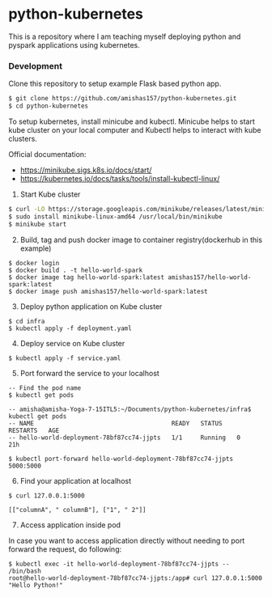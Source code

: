 # python-kubernetes

This is a repository where I am teaching myself deploying python and pyspark applications using kubernetes.

### Development

Clone this repository to setup example Flask based python app.

```sh
$ git clone https://github.com/amishas157/python-kubernetes.git
$ cd python-kubernetes
```

To setup kubernetes, install minicube and kubectl. Minicube helps to start kube cluster on your local computer and Kubectl helps to interact with kube clusters.


Official documentation: 
- https://minikube.sigs.k8s.io/docs/start/
- https://kubernetes.io/docs/tasks/tools/install-kubectl-linux/

1. Start Kube cluster
```sh
$ curl -LO https://storage.googleapis.com/minikube/releases/latest/minikube-linux-amd64
$ sudo install minikube-linux-amd64 /usr/local/bin/minikube
$ minikube start
```

2. Build, tag and push docker image to container registry(dockerhub in this example)

```
$ docker login
$ docker build . -t hello-world-spark
$ docker image tag hello-world-spark:latest amishas157/hello-world-spark:latest
$ docker image push amishas157/hello-world-spark:latest
```

3. Deploy python application on Kube cluster

```
$ cd infra
$ kubectl apply -f deployment.yaml
```

4. Deploy service on Kube cluster

```
$ kubectl apply -f service.yaml
```

5. Port forward the service to your localhost

```
-- Find the pod name
$ kubectl get pods

-- amisha@amisha-Yoga-7-15ITL5:~/Documents/python-kubernetes/infra$ kubectl get pods
-- NAME                                      READY   STATUS    RESTARTS   AGE
-- hello-world-deployment-78bf87cc74-jjpts   1/1     Running   0          21h

$ kubectl port-forward hello-world-deployment-78bf87cc74-jjpts 5000:5000
```

6. Find your application at localhost

```
$ curl 127.0.0.1:5000

[["columnA", " columnB"], ["1", " 2"]]
```

7. Access application inside pod

In case you want to access application directly without needing to port forward the request, do following:

```
$ kubectl exec -it hello-world-deployment-78bf87cc74-jjpts -- /bin/bash
root@hello-world-deployment-78bf87cc74-jjpts:/app# curl 127.0.0.1:5000
"Hello Python!"
```

